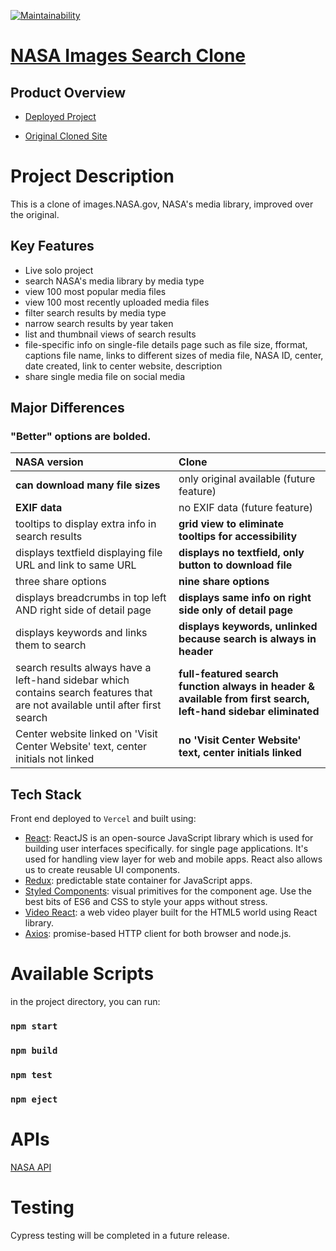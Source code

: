 [![Maintainability](https://api.codeclimate.com/v1/badges/b21fbbb38f5918d60ada/maintainability)](https://codeclimate.com/github/evoingram/nasaSearch/maintainability)

# [NASA Images Search Clone](https://nasasearchclone.now.sh/)

## Product Overview

* [Deployed Project](https://nasasearchclone.now.sh/)

* [Original Cloned Site](https://images.nasa.gov/)

# Project Description

This is a clone of images.NASA.gov, NASA's media library, improved over the original.

## Key Features

- Live solo project
- search NASA's media library by media type
- view 100 most popular media files
- view 100 most recently uploaded media files
- filter search results by media type
- narrow search results by year taken
- list and thumbnail views of search results
- file-specific info on single-file details page such as file size, fformat, captions file name, links to different sizes of media file, NASA ID, center, date created, link to center website, description
- share single media file on social media

## Major Differences
### "Better" options are bolded.

| NASA version | Clone           |
| :------------- | :--------------- |
| **can download many file sizes**   | only original available (future feature)     |
| **EXIF data** | no EXIF data (future feature) |
| tooltips to display extra info in search results | **grid view to eliminate tooltips for accessibility** |
| displays textfield displaying file URL and link to same URL | **displays no textfield, only button to download file** |
| three share options | **nine share options** |
| displays breadcrumbs in top left AND right side of detail page | **displays same info on right side only of detail page** |
| displays keywords and links them to search  | **displays keywords, unlinked because search is always in header** |
| search results always have a left-hand sidebar which contains search features that are not available until after first search | **full-featured search function always in header & available from first search, left-hand sidebar eliminated** |
| Center website linked on 'Visit Center Website' text, center initials not linked | **no 'Visit Center Website' text, center initials linked** |

## Tech Stack

Front end deployed to `Vercel` and built using:

- [React](https://reactjs.org/): ReactJS is an open-source JavaScript library which is used for building user interfaces specifically. for single page applications. It's used for handling view layer for web and mobile apps. React also allows us to create reusable UI components.
- [Redux](https://redux.js.org/):  predictable state container for JavaScript apps.
- [Styled Components](https://styled-components.com/):  visual primitives for the component age. Use the best bits of ES6 and CSS to style your apps without stress.
- [Video React](https://video-react.js.org/):  a web video player built for the HTML5 world using React library.
- [Axios](https://github.com/axios/axios):  promise-based HTTP client for both browser and node.js.

# Available Scripts 

in the project directory, you can run: 

### `npm start`
### `npm build`
### `npm test`
### `npm eject`

# APIs

[NASA API](https://images.nasa.gov/docs/images.nasa.gov_api_docs.pdf)
   
# Testing

Cypress testing will be completed in a future release.


